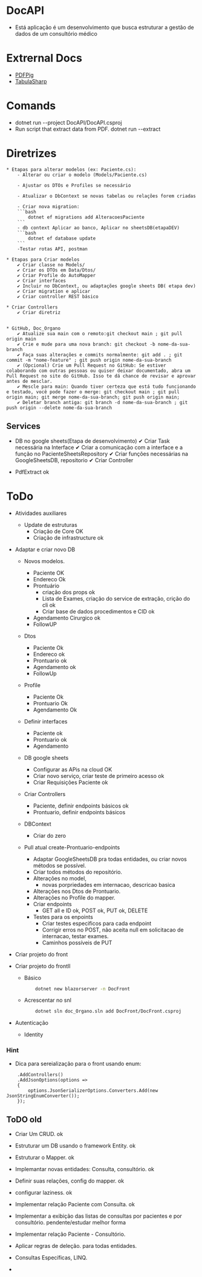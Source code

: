 # DocAPI

* Está aplicação é um desenvolvimento que busca estruturar a gestão de dados de um consultório médico

# Extrernal Docs
* [PDFPig](https://github.com/UglyToad/PdfPig/wiki)
* [TabulaSharp](https://github.com/BobLd/tabula-sharp?tab=readme-ov-file)

# Comands 
* dotnet run --project DocAPI/DocAPI.csproj 
* Run script that extract data from PDF.
    dotnet run --extract

# Diretrizes 
   
    * Etapas para alterar modelos (ex: Paciente.cs):
        - Alterar ou criar o modelo (Models/Paciente.cs)

        - Ajustar os DTOs e Profiles se necessário

        - Atualizar o DbContext se novas tabelas ou relações forem criadas

        - Criar nova migration:
        ```bash
            dotnet ef migrations add AlteracoesPaciente
        ``` 
        - db context Aplicar ao banco, Aplicar no sheetsDB(etapaDEV)
        ```bash
            dotnet ef database update
        ```
        -Testar rotas API, postman

    * Etapas para Criar modelos
        ✔ Criar classe no Models/
        ✔ Criar os DTOs em Data/Dtos/
        ✔ Criar Profile do AutoMapper
        ✔ Criar interfaces
        ✔ Incluir no DbContext, ou adaptações google sheets DB( etapa dev)
        ✔ Criar migration e aplicar
        ✔ Criar controller REST básico

    * Criar Controllers
        ✔ Criar diretriz    
   
    
    * GitHub, Doc_Organo
        ✔ Atualize sua main com o remoto:git checkout main ; git pull origin main
        ✔ Crie e mude para uma nova branch: git checkout -b nome-da-sua-branch
        ✔ Faça suas alterações e commits normalmente: git add . ; git commit -m "nome-feature" ; git push origin nome-da-sua-branch
        ✔ (Opcional) Crie um Pull Request no GitHub: Se estiver colaborando com outras pessoas ou quiser deixar documentado, abra um Pull Request no site do GitHub. Isso te dá chance de revisar e aprovar antes de mesclar.
        ✔ Mescle para main: Quando tiver certeza que está tudo funcionando e testado, você pode fazer o merge: git checkout main ; git pull origin main; git merge nome-da-sua-branch; git push origin main; 
        ✔ Deletar branch antiga: git branch -d nome-da-sua-branch ; git push origin --delete nome-da-sua-branch
 
## Services
* DB no google sheets(Etapa de desenvolvimento)
    ✔ Criar Task necessária na Interface 
    ✔ Criar a comunicação com a interface e a função no PacienteSheetsRepository
    ✔ Criar funções necessárias na GoogleSheetsDB, repositorio
    ✔ Criar Controller

* PdfExtract ok

# ToDo  
* Atividades auxiliares
    * Update de estruturas
        - Criação de Core OK
        - Criação de infrastructure ok

* Adaptar e criar novo DB
    * Novos modelos.
        - Paciente OK
        - Endereco Ok
        - Prontuário
            - criação dos props ok
            - Lista de Exames, criação do service de extração, crição do cli ok
            - Criar base de dados procedimentos e CID ok
        - Agendamento Cirurgico ok
        - FollowUP
    * Dtos
        - Paciente Ok
        - Endereco ok
        - Prontuario ok
        - Agendamento ok
        - FollowUp

    * Profile
        - Paciente Ok
        - Prontuario Ok
        - Agendamento Ok
    * Definir interfaces
        - Paciente ok
        - Prontuario ok
        - Agendamento
    * DB google sheets
        - Configurar as APis na cloud OK
        - Criar novo serviço, criar teste de primeiro acesso ok
        - Criar Requisições Paciente ok
    * Criar Controllers
        - Paciente, definir endpoints básicos ok
        - Prontuario, definir endpoints básicos 
    * DBContext
        - Criar do zero 
    * Pull atual create-Prontuario-endpoints
        - Adaptar GoogleSheetsDB pra todas entidades, ou criar novos métodos se possível.
        - Criar todos métodos do repositório.
        - Alterações no model, 
            - novas porpriedades em internacao, descricao basica
        - Alterações nos Dtos de Prontuario.
        - Alterações no Profile do mapper.
        - Criar endpoints 
            - GET all e ID ok, POST ok, PUT ok, DELETE 
        - Testes para os enpoints
            - Criar testes especificos para cada endpoint
            - Corrigir erros no POST, não aceita null em solicitacao de internacao, testar exames.
            - Caminhos possíveis de PUT

* Criar projeto do front
* Criar projeto do frontll
    * Básico
        ```bash
            dotnet new blazorserver -n DocFront
        ```
    * Acrescentar no snl
        ```bash
            dotnet sln doc_Organo.sln add DocFront/DocFront.csproj
        ```
* Autenticação
    * Identity


### Hint 
* Dica para sereialização para o front usando enum:
```builder.Services
    .AddControllers()
    .AddJsonOptions(options =>
    {
        options.JsonSerializerOptions.Converters.Add(new JsonStringEnumConverter());
    });
```
## ToDO old
* Criar Um CRUD. ok
* Estruturar um DB usando o framework Entity. ok
* Estruturar o Mapper. ok
* Implemantar novas entidades: Consulta, consultório. ok
* Definir suas relações, config do mapper. ok
* configurar laziness. ok
* Implementar relação Paciente com Consulta. ok
* Implementar a exibição das listas de consultas por pacientes e por consultório. pendente/estudar melhor forma
* Implementar relação Paciente - Consultório.
* Aplicar regras de deleção. para todas entidades.
* Consultas Específicas, LINQ.

*